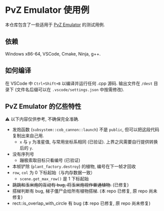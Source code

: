 # PvZ Emulator 使用例

本仓库包含了一些适用于 [PvZ Emulator](https://github.com/Rottenham/PvZ-Emulator) 的测试用例.

## 依赖

Windows x86-64, VSCode, Cmake, Ninja, g++.

## 如何编译

在 VSCode 中 `Ctrl+Shift+B` 以编译并运行任何 .cpp 源码. 输出文件在 `/dest` 目录下 (文件名后缀可以在 `.vscode/settings.json` 中按需修改).

## PvZ Emulator 的亿些特性

⚠️ 以下内容仅供参考, 不确保完全准确.

- 发炮函数 (`subsystem::cob_cannon::launch`) 不是 `public`, 但可以把这段代码复制出来自己用.
    - `x` 与 `y` 为准星值, 与常用坐标系相同 (已验证). 上界之风需要自行提供转换后的 `y`. 
- 没有序列号
    - 蹦极索取目标只看编号 (已验证)
- 本帧铲除 (`plant_factory.destroy`) 的植物, 编号在下一帧才回收
- `row`, `col` 为 0 下标起始（与内存数据一致）
    - `scene.get_max_row()` 是 1 下标起始
- <del>跳跳和玉米炮的互动有 bug, 将玉米炮视作普通植物.</del> (已修复)
- 搭梯判断有 bug, 梯子僵尸会给所有植物搭梯. (本 repo 已修复, 原 repo 尚未修复)
- rect::is_overlap_with_circle 有 bug (本 repo 已修复, 原 repo 尚未修复)